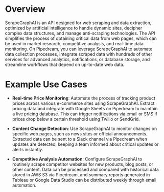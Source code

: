 # Overview

ScrapeGraphAI is an API designed for web scraping and data extraction, optimized by artificial intelligence to handle dynamic sites, decipher complex data structures, and manage anti-scraping technologies. The API simplifies the process of obtaining critical data from web pages, which can be used in market research, competitive analysis, and real-time data monitoring. On Pipedream, you can leverage ScrapeGraphAI to automate data collection processes, integrate scraped data with hundreds of other services for advanced analytics, notifications, or database storage, and streamline workflows that depend on up-to-date web data.

# Example Use Cases

- **Real-time Price Monitoring**: Automate the process of tracking product prices across various e-commerce sites using ScrapeGraphAI. Extract pricing data and integrate with Google Sheets on Pipedream to maintain a live pricing database. This can trigger notifications via email or SMS if prices drop below a certain threshold using Twilio or SendGrid.

- **Content Change Detection**: Use ScrapeGraphAI to monitor changes on specific web pages, such as news sites or official announcements. Extracted data can be sent to a Slack channel via Pipedream when updates are detected, keeping a team informed about critical updates or alerts instantly.

- **Competitive Analysis Automation**: Configure ScrapeGraphAI to routinely scrape competitor websites for new products, blog posts, or other content. Data can be processed and compared with historical data stored in AWS S3 via Pipedream, and summary reports generated in Tableau or Google Data Studio can be distributed weekly through email automation.
